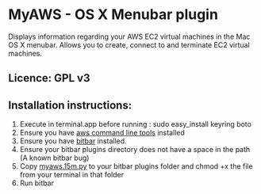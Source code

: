 
# MyAWS - OS X Menubar plugin

Displays information regarding your AWS EC2 virtual machines in the Mac OS X menubar. 
Allows you to create, connect to and terminate EC2 virtual machines.

## Licence: GPL v3

## Installation instructions: 

1. Execute in terminal.app before running : sudo easy_install keyring boto
2. Ensure you have [aws command line tools](https://docs.aws.amazon.com/cli/latest/userguide/cli-install-macos.html) installed
3. Ensure you have [bitbar](https://github.com/matryer/bitbar/releases/latest) installed.
4. Ensure your bitbar plugins directory does not have a space in the path (A known bitbar bug)
5. Copy [myaws.15m.py](tesla.15m.py) to your bitbar plugins folder and chmod +x the file from your terminal in that folder
6. Run bitbar
